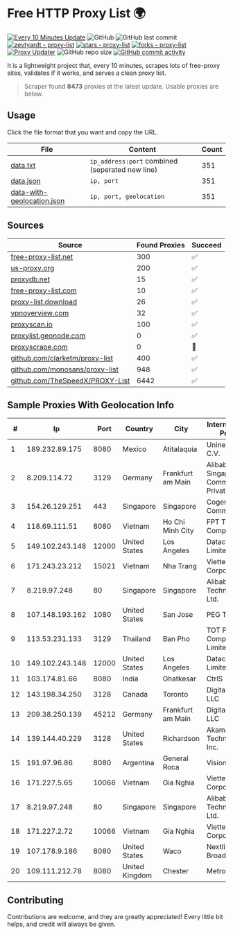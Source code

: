 
# Free HTTP Proxy List 🌍

[![Every 10 Minutes Update](https://github.com/mertguvencli/http-proxy-list/actions/workflows/main.yml/badge.svg?branch=main)](https://github.com/mertguvencli/http-proxy-list/actions/workflows/main.yml)
![GitHub](https://img.shields.io/github/license/mertguvencli/http-proxy-list)
![GitHub last commit](https://img.shields.io/github/last-commit/mertguvencli/http-proxy-list)
[![zevtyardt - proxy-list](https://img.shields.io/static/v1?label=zevtyardt&message=proxy-list&color=blue&logo=github)](https://github.com/zevtyardt/proxy-list "Go to GitHub repo")
[![stars - proxy-list](https://img.shields.io/github/stars/zevtyardt/proxy-list?style=social)](https://github.com/zevtyardt/proxy-list)
[![forks - proxy-list](https://img.shields.io/github/forks/zevtyardt/proxy-list?style=social)](https://github.com/zevtyardt/proxy-list)
[![Proxy Updater](https://github.com/zevtyardt/proxy-list/workflows/Proxy%20Updater/badge.svg)](https://github.com/zevtyardt/proxy-list/actions?query=workflow:"Proxy+Updater")
![GitHub repo size](https://img.shields.io/github/repo-size/zevtyardt/proxy-list)
[![GitHub commit activity](https://img.shields.io/github/commit-activity/m/zevtyardt/proxy-list?logo=commits)](https://github.com/zevtyardt/proxy-list/commits/main)

It is a lightweight project that, every 10 minutes, scrapes lots of free-proxy sites, validates if it works, and serves a clean proxy list.

> Scraper found **8473** proxies at the latest update. Usable proxies are below.

## Usage

Click the file format that you want and copy the URL.

|File|Content|Count|
|----|-------|-----|
|[data.txt](https://raw.githubusercontent.com/mertguvencli/http-proxy-list/main/proxy-list/data.txt)|`ip_address:port` combined (seperated new line)|351|
|[data.json](https://raw.githubusercontent.com/mertguvencli/http-proxy-list/main/proxy-list/data.json)|`ip, port`|351|
|[data-with-geolocation.json](https://raw.githubusercontent.com/mertguvencli/http-proxy-list/main/proxy-list/data-with-geolocation.json)|`ip, port, geolocation`|351|

## Sources

|Source|Found Proxies|Succeed|
|------|-------------|-------|
|[free-proxy-list.net](https://free-proxy-list.net)|300|✅|
|[us-proxy.org](https://www.us-proxy.org)|200|✅|
|[proxydb.net](http://proxydb.net)|15|✅|
|[free-proxy-list.com](https://free-proxy-list.com/?page=&port=&type%5B%5D=http&type%5B%5D=https&up_time=0&search=Search)|10|✅|
|[proxy-list.download](https://www.proxy-list.download/HTTP)|26|✅|
|[vpnoverview.com](https://vpnoverview.com/privacy/anonymous-browsing/free-proxy-servers)|32|✅|
|[proxyscan.io](https://www.proxyscan.io)|100|✅|
|[proxylist.geonode.com](https://proxylist.geonode.com/api/proxy-list?limit=300&page=1&sort_by=lastChecked&sort_type=desc&protocols=http,https)|0|✅|
|[proxyscrape.com](https://api.proxyscrape.com/v2/?request=displayproxies&protocol=http&timeout=10000&country=all&ssl=all&anonymity=all)|0|🚫|
|[github.com/clarketm/proxy-list](https://raw.githubusercontent.com/clarketm/proxy-list/master/proxy-list-raw.txt)|400|✅|
|[github.com/monosans/proxy-list](https://raw.githubusercontent.com/monosans/proxy-list/main/proxies/http.txt)|948|✅|
|[github.com/TheSpeedX/PROXY-List](https://raw.githubusercontent.com/TheSpeedX/PROXY-List/master/http.txt)|6442|✅|


## Sample Proxies With Geolocation Info

|#|Ip|Port|Country|City|Internet Service Provider|
|-|--|----|-------|----|-------------------------|
|1|189.232.89.175|8080|Mexico|Atitalaquia|Uninet S.A. de C.V.|
|2|8.209.114.72|3129|Germany|Frankfurt am Main|Alibaba.com Singapore E-Commerce Private Limited|
|3|154.26.129.251|443|Singapore|Singapore|Cogent Communications|
|4|118.69.111.51|8080|Vietnam|Ho Chi Minh City|FPT Telecom Company|
|5|149.102.243.148|12000|United States|Los Angeles|Datacamp Limited|
|6|171.243.23.212|15021|Vietnam|Nha Trang|Viettel Corporation|
|7|8.219.97.248|80|Singapore|Singapore|Alibaba (US) Technology Co., Ltd.|
|8|107.148.193.162|1080|United States|San Jose|PEG TECH INC|
|9|113.53.231.133|3129|Thailand|Ban Pho|TOT Public Company Limited|
|10|149.102.243.148|12000|United States|Los Angeles|Datacamp Limited|
|11|103.174.81.66|8080|India|Ghatkesar|CtrlS|
|12|143.198.34.250|3128|Canada|Toronto|DigitalOcean, LLC|
|13|209.38.250.139|45212|Germany|Frankfurt am Main|DigitalOcean, LLC|
|14|139.144.40.229|3128|United States|Richardson|Akamai Technologies, Inc.|
|15|191.97.96.86|8080|Argentina|General Roca|Vision NET|
|16|171.227.5.65|10066|Vietnam|Gia Nghia|Viettel Corporation|
|17|8.219.97.248|80|Singapore|Singapore|Alibaba (US) Technology Co., Ltd.|
|18|171.227.2.72|10066|Vietnam|Gia Nghia|Viettel Corporation|
|19|107.178.9.186|8080|United States|Waco|Nextlink Broadband|
|20|109.111.212.78|8080|United Kingdom|Chester|Metronet|



## Contributing

Contributions are welcome, and they are greatly appreciated! Every
little bit helps, and credit will always be given.

